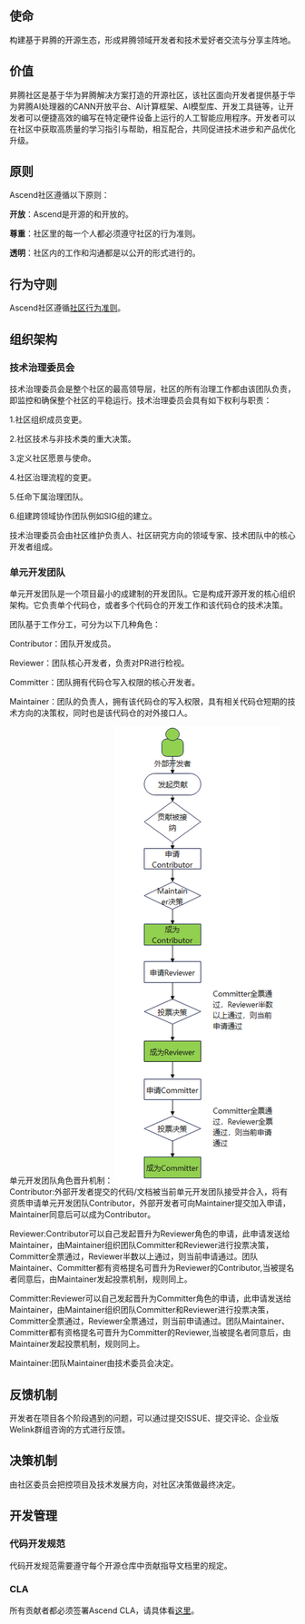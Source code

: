 ## 使命

构建基于昇腾的开源生态，形成昇腾领域开发者和技术爱好者交流与分享主阵地。

## 价值

昇腾社区是基于华为昇腾解决方案打造的开源社区，该社区面向开发者提供基于华为昇腾AI处理器的CANN开放平台、AI计算框架、AI模型库、开发工具链等，让开发者可以便捷高效的编写在特定硬件设备上运行的人工智能应用程序。开发者可以在社区中获取高质量的学习指引与帮助，相互配合，共同促进技术进步和产品优化升级。

## 原则

Ascend社区遵循以下原则：

**开放**：Ascend是开源的和开放的。

**尊重**：社区里的每一个人都必须遵守社区的行为准则。

**透明**：社区内的工作和沟通都是以公开的形式进行的。

## 行为守则

Ascend社区遵循[社区行为准则](code-of-conduct_zh_cn.md)。

## 组织架构

### 技术治理委员会

技术治理委员会是整个社区的最高领导层，社区的所有治理工作都由该团队负责，即监控和确保整个社区的平稳运行。技术治理委员会具有如下权利与职责：

1.社区组织成员变更。

2.社区技术与非技术类的重大决策。

3.定义社区愿景与使命。

4.社区治理流程的变更。

5.任命下属治理团队。

6.组建跨领域协作团队例如SIG组的建立。

技术治理委员会由社区维护负责人、社区研究方向的领域专家、技术团队中的核心开发者组成。

### 单元开发团队

单元开发团队是一个项目最小的成建制的开发团队。它是构成开源开发的核心组织架构。它负责单个代码仓，或者多个代码仓的开发工作和该代码仓的技术决策。

团队基于工作分工，可分为以下几种角色：

Contributor：团队开发成员。

Reviewer：团队核心开发者，负责对PR进行检视。

Committer：团队拥有代码仓写入权限的核心开发者。

Maintainer：团队的负责人，拥有该代码仓的写入权限，具有相关代码仓短期的技术方向的决策权，同时也是该代码仓的对外接口人。

单元开发团队角色晋升机制：
![输入图片说明](%E6%99%8B%E5%8D%87%E6%9C%BA%E5%88%B6.png)
Contributor:外部开发者提交的代码/文档被当前单元开发团队接受并合入，将有资质申请单元开发团队Contributor，外部开发者可向Maintainer提交加入申请，Maintainer同意后可以成为Contributor。

Reviewer:Contributor可以自己发起晋升为Reviewer角色的申请，此申请发送给Maintainer，由Maintainer组织团队Committer和Reviewer进行投票决策，Committer全票通过，Reviewer半数以上通过，则当前申请通过。团队Maintainer、Committer都有资格提名可晋升为Reviewer的Contributor,当被提名者同意后，由Maintainer发起投票机制，规则同上。

Committer:Reviewer可以自己发起晋升为Committer角色的申请，此申请发送给Maintainer，由Maintainer组织团队Committer和Reviewer进行投票决策，Committer全票通过，Reviewer全票通过，则当前申请通过。团队Maintainer、Committer都有资格提名可晋升为Committer的Reviewer,当被提名者同意后，由Maintainer发起投票机制，规则同上。

Maintainer:团队Maintainer由技术委员会决定。

## 反馈机制

开发者在项目各个阶段遇到的问题，可以通过提交ISSUE、提交评论、企业版Welink群组咨询的方式进行反馈。

## 决策机制

由社区委员会把控项目及技术发展方向，对社区决策做最终决定。

## 开发管理

### 代码开发规范

代码开发规范需要遵守每个开源仓库中贡献指导文档里的规定。

### CLA

所有贡献者都必须签署Ascend CLA，请具体看[这里](https://clasign.osinfra.cn/sign/Z2l0ZWUlMkZhc2NlbmQ=)。
